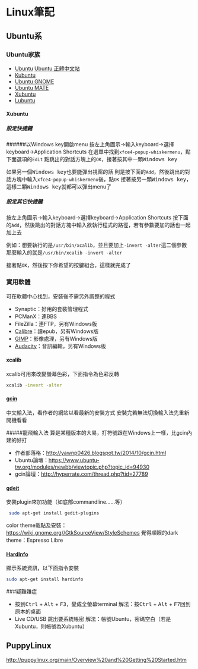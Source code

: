 # Linux筆記
## Ubuntu系
### Ubuntu家族
* [Ubuntu](https://www.ubuntu.com/)
  [Ubuntu 正體中文站](https://www.ubuntu-tw.org/)
* [Kubuntu](https://www.kubuntu.org/)
* [Ubuntu GNOME](https://ubuntugnome.org/)
* [Ubuntu MATE](https://ubuntu-mate.org/)
* [Xubuntu](http://xubuntu.org/)
* [Lubuntu](http://lubuntu.me/)

#### Xubuntu
##### 設定快捷鍵
######以Windows key開啟menu
按左上角圖示→輸入keyboard→選擇keyboard→Application Shortcuts
在選單中找到`xfce4-popup-whiskermenu`，點下面選項的`Edit`
點跳出的對話方塊上的`OK`，接著按其中一顆<kbd>Windows key</kbd>

如果另一個<kbd>Windows key</kbd>也要能彈出視窗的話
則是按下面的`Add`，然後跳出的對話方塊中輸入`xfce4-popup-whiskermenu`後，點`OK`
接著按另一顆<kbd>Windows key</kbd>，這樣二顆<kbd>Windows key</kbd>就都可以彈出menu了

##### 設定其它快捷鍵
按左上角圖示→輸入keyboard→選擇keyboard→Application Shortcuts
按下面的`Add`，然後跳出的對話方塊中輸入欲執行程式的路徑，若有參數要加的話也一起加上去

例如：想要執行的是`/usr/bin/xcalib`，並且要加上`-invert -alter`這二個參數
那麼輸入的就是`/usr/bin/xcalib -invert -alter`

接著點`OK`，然後按下你希望的按鍵組合，這樣就完成了

### 實用軟體
可在軟體中心找到，安裝後不需另外調整的程式
* Synaptic：好用的套裝管理程式
* PCManX：連BBS
* FileZilla：連FTP，另有Windows版
* [Calibre](https://calibre-ebook.com/)：讀epub，另有Windows版
* [GIMP](https://www.gimp.org/)：影像處理，另有Windows版
* [Audacity](http://www.audacityteam.org/)：音訊編輯，另有Windows版

#### xcalib
xcalib可用來改變螢幕色彩，下面指令為色彩反轉
```bash
xcalib -invert -alter
```

#### [gcin](http://hyperrate.com/dir.php?eid=67)
中文輸入法，看作者的網站以看最新的安裝方式
安裝完若無法切換輸入法先重新開機看看

#####龍飛輸入法
算是某種版本的大易，打符號跟在Windows上一樣，比gcin內建的好打
* 作者部落格：http://yawnp0426.blogspot.tw/2014/10/gcin.html
* Ubuntu論壇：https://www.ubuntu-tw.org/modules/newbb/viewtopic.php?topic_id=94930
* gcin論壇：http://hyperrate.com/thread.php?tid=27789

#### [gdeit](https://wiki.gnome.org/Apps/Gedit)
安裝plugin來加功能（如底部commandline……等）
```bash
 sudo apt-get install gedit-plugins
```

color theme載點及安裝：<https://wiki.gnome.org//GtkSourceView/StyleSchemes>
覺得順眼的dark theme：Espresso Libre

#### [HardInfo](https://help.ubuntu.com/community/HardInfo)
顯示系統資訊，以下面指令安裝
```bash
sudo apt-get install hardinfo
```

###疑難雜症
* 按到<kbd>Ctrl</kbd> + <kbd>Alt</kbd> + <kbd>F3</kbd>，變成全螢幕terminal
  解法：按<kbd>Ctrl</kbd> + <kbd>Alt</kbd> + <kbd>F7</kbd>回到原本的桌面
* Live CD/USB 跳出要系統帳密
  解法：帳號Ubuntu，密碼空白（若是Xubuntu，則帳號為Xubuntu）

## PuppyLinux
http://puppylinux.org/main/Overview%20and%20Getting%20Started.htm